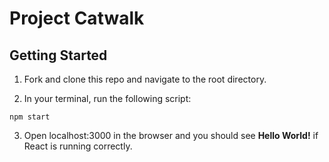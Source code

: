# Project Catwalk

## Getting Started

1. Fork and clone this repo and navigate to the root directory.

2. In your terminal, run the following script:
  ```
  npm start
  ```

3. Open localhost:3000 in the browser and you should see **Hello World!** if React is running correctly.